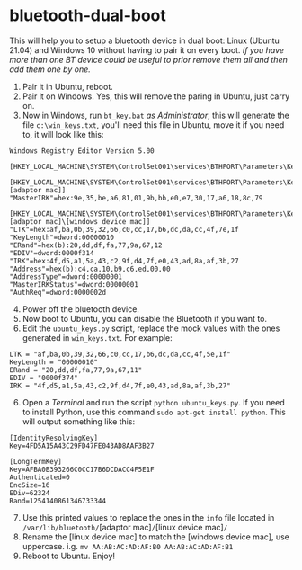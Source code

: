 # bluetooth-dual-boot
This will help you to setup a bluetooth device in dual boot: Linux (Ubuntu 21.04) and Windows 10 without having to pair it on every boot. *If you have more than one BT device could be useful to prior remove them all and then add them one by one.*

 1. Pair it in Ubuntu, reboot.
 2. Pair it on Windows. Yes, this will remove the paring in Ubuntu, just carry on. 
 3. Now in Windows, run `bt_key.bat` *as Administrator*, this will generate the file `c:\win_keys.txt`, you'll need this file in Ubuntu, move it if you need to, it will look like this:
```
Windows Registry Editor Version 5.00

[HKEY_LOCAL_MACHINE\SYSTEM\ControlSet001\services\BTHPORT\Parameters\Keys]

[HKEY_LOCAL_MACHINE\SYSTEM\ControlSet001\services\BTHPORT\Parameters\Keys\[adaptor mac]]
"MasterIRK"=hex:9e,35,be,a6,81,01,9b,bb,e0,e7,30,17,a6,18,8c,79

[HKEY_LOCAL_MACHINE\SYSTEM\ControlSet001\services\BTHPORT\Parameters\Keys\[adaptor mac]\[windows device mac]]
"LTK"=hex:af,ba,0b,39,32,66,c0,cc,17,b6,dc,da,cc,4f,7e,1f
"KeyLength"=dword:00000010
"ERand"=hex(b):20,dd,df,fa,77,9a,67,12
"EDIV"=dword:0000f314
"IRK"=hex:4f,d5,a1,5a,43,c2,9f,d4,7f,e0,43,ad,8a,af,3b,27
"Address"=hex(b):c4,ca,10,b9,c6,ed,00,00
"AddressType"=dword:00000001
"MasterIRKStatus"=dword:00000001
"AuthReq"=dword:0000002d
```
 4. Power off the bluetooth device. 
 5. Now boot to Ubuntu, you can disable the Bluetooth if you want to.
 6. Edit the `ubuntu_keys.py` script, replace the mock values with the ones generated in `win_keys.txt`. For example:
 ```
LTK = "af,ba,0b,39,32,66,c0,cc,17,b6,dc,da,cc,4f,5e,1f"
KeyLength = "00000010"
ERand = "20,dd,df,fa,77,9a,67,11"
EDIV = "0000f374"
IRK = "4f,d5,a1,5a,43,c2,9f,d4,7f,e0,43,ad,8a,af,3b,27"
 ```
 6. Open a *Terminal* and run the script `python ubuntu_keys.py`. If you need to install Python, use this command `sudo apt-get install python`. This will output something like this:
 ```
 [IdentityResolvingKey]
Key=4FD5A15A43C29FD47FE043AD8AAF3B27

[LongTermKey]
Key=AFBA0B393266C0CC17B6DCDACC4F5E1F
Authenticated=0
EncSize=16
EDiv=62324
Rand=1254140861346733344

 ```
 7. Use this printed values to replace the ones in the `info` file located in `/var/lib/bluetooth/`[adaptor mac]`/`[linux device mac]`/`
 8. Rename the [linux device mac] to match the [windows device mac], use uppercase. i.g. `mv AA:AB:AC:AD:AF:B0 AA:AB:AC:AD:AF:B1`
 9. Reboot to Ubuntu. Enjoy!


